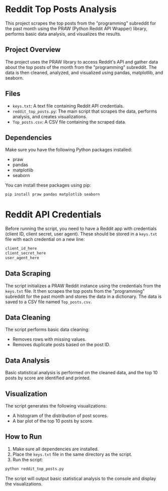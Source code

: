 # Reddit Top Posts Analysis

This project scrapes the top posts from the "programming" subreddit for the past month using the PRAW (Python Reddit API Wrapper) library, performs basic data analysis, and visualizes the results.

## Project Overview

The project uses the PRAW library to access Reddit's API and gather data about the top posts of the month from the "programming" subreddit. The data is then cleaned, analyzed, and visualized using pandas, matplotlib, and seaborn.

## Files

- `keys.txt`: A text file containing Reddit API credentials.
- `reddit_top_posts.py`: The main script that scrapes the data, performs analysis, and creates visualizations.
- `Top_posts.csv`: A CSV file containing the scraped data.

## Dependencies

Make sure you have the following Python packages installed:

- praw
- pandas
- matplotlib
- seaborn

You can install these packages using pip:

```bash
pip install praw pandas matplotlib seaborn
```

# Reddit API Credentials

Before running the script, you need to have a Reddit app with credentials (client ID, client secret, user agent). These should be stored in a `keys.txt` file with each credential on a new line:


```bash
client_id_here
client_secret_here
user_agent_here
```


## Data Scraping

The script initializes a PRAW Reddit instance using the credentials from the `keys.txt` file. It then scrapes the top posts from the "programming" subreddit for the past month and stores the data in a dictionary. The data is saved to a CSV file named `Top_posts.csv`.

## Data Cleaning

The script performs basic data cleaning:

- Removes rows with missing values.
- Removes duplicate posts based on the post ID.

## Data Analysis

Basic statistical analysis is performed on the cleaned data, and the top 10 posts by score are identified and printed.

## Visualization

The script generates the following visualizations:

- A histogram of the distribution of post scores.
- A bar plot of the top 10 posts by score.

## How to Run

1. Make sure all dependencies are installed.
2. Place the `keys.txt` file in the same directory as the script.
3. Run the script:

```bash
python reddit_top_posts.py
```

The script will output basic statistical analysis to the console and display the visualizations.




